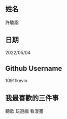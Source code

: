 姓名
----
許駿詣

日期
----
2022/05/04

Github Username
---------------
10911kevin

我最喜歡的三件事
---------------
聽歌 玩遊戲 看漫畫